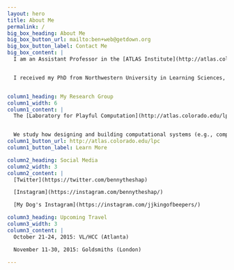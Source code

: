 ```yaml
---
layout: hero
title: About Me
permalink: /
big_box_heading: About Me
big_box_button_url: mailto:ben+web@getdown.org
big_box_button_label: Contact Me
big_box_content: |
  I am an Assistant Professor in the [ATLAS Institute](http://atlas.colorado.edu), the [Department of Computer Science](http://www.colorado.edu/cs/), and (by courtesy) the [School of Education](http://www.colorado.edu/education/) at the University of Colorado *Boulder*.


  I received my PhD from Northwestern University in Learning Sciences, and was a postdoctoral fellow in the Games+Learning+Society group at the Wisconsin Institutes for Discovery at the University of Wisconsin, Madison. I studied computer science and cognitive science at the University of California, San Diego, where I was a member of the Distributed Cognition and Human-Computer Interaction Lab. Prior to arriving at CU, I was a professor at Tufts University.


column1_heading: My Research Group
column1_width: 6
column1_content: |
  The [Laboratory for Playful Computation](http://atlas.colorado.edu/lpc) creates  [playful](http://codingconduct.cc/Paideia-as-Paidia) and [constructionist](http://llk.media.mit.edu/courses/readings/Papert-Big-Idea.pdf) learning environments.


  We study how designing and building computational systems (e.g., computer music systems) can empower young people to learn through  pursuing  personal interests. To do so, we create new technologies for learning and investigate how people, including students and teachers, use them to learn together.
column1_button_url: http://atlas.colorado.edu/lpc
column1_button_label: Learn More

column2_heading: Social Media
column2_width: 3
column2_content: |
  [Twitter](https://twitter.com/bennytheshap)

  [Instagram](https://instagram.com/bennytheshap/)

  [My Dog's Instagram](https://instagram.com/jjkingofbeepers/)

column3_heading: Upcoming Travel
column3_width: 3
column3_content: |
  October 21-24, 2015: VL/HCC (Atlanta)

  November 11-30, 2015: Goldsmiths (London)

---
```

